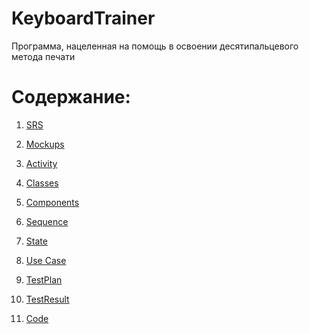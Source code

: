 # KeyboardTrainer
 Программа, нацеленная на помощь в освоении десятипальцевого метода печати

 # Содержание:
  1. [SRS](https://github.com/AliakseiDuhanau/Tritpo_project/blob/main/Documentation/SRS.md)
  2. [Mockups]()
  3. [Activity]()
  4. [Classes]()
  5. [Components]()
  6. [Sequence]()
  7. [State]()
  8. [Use Case]()
  9. [TestPlan](https://github.com/AliakseiDuhanau/Tritpo_project/blob/main/Testing/TestPlan.md)
  10. [TestResult](https://github.com/AliakseiDuhanau/Tritpo_project/blob/main/Testing/TestResult.md)
  
  10. [Code](https://github.com/AliakseiDuhanau/Tritpo_project/tree/main/KeyboardTrainer)
